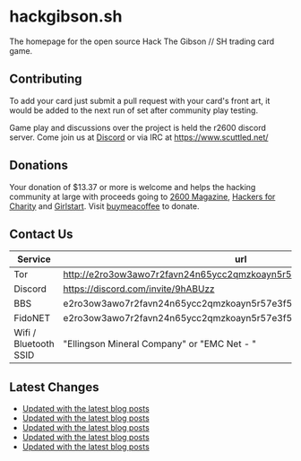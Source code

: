 # hackgibson.sh
The homepage for the open source Hack The Gibson // SH trading card game.


## Contributing

To add your card just submit a pull request with your card's front art, it would be added to the next run of set after community play testing.

Game play and discussions over the project is held the r2600 discord server. Come join us at [Discord](https://discord.com/invite/9hABUzz) or via IRC at https://www.scuttled.net/


## Donations

Your donation of $13.37 or more is welcome and helps the hacking community at large with proceeds going to [2600 Magazine](https://2600.com/), [Hackers for Charity](https://hackersforcharity.org) and [Girlstart](https://girlstart.org).  Visit [buymeacoffee](https://www.buymeacoffee.com/hackgibson.sh) to donate.


## Contact Us

Service | url
-|-
Tor | http://e2ro3ow3awo7r2favn24n65ycc2qmzkoayn5r57e3f56nvjwdcgg32ad.onion
Discord | https://discord.com/invite/9hABUzz
BBS | e2ro3ow3awo7r2favn24n65ycc2qmzkoayn5r57e3f56nvjwdcgg32ad.onion:23
FidoNET | e2ro3ow3awo7r2favn24n65ycc2qmzkoayn5r57e3f56nvjwdcgg32ad.onion:24554
Wifi / Bluetooth SSID | "Ellingson Mineral Company" or "EMC Net - <fidonet address>"

## Latest Changes
<!-- BLOG-POST-LIST:START -->
- [Updated with the latest blog posts](https://github.com/DFW2600/hackgibson.sh/commit/2987cc81059d7a0b02cb893940a9d162c9e77f86)
- [Updated with the latest blog posts](https://github.com/DFW2600/hackgibson.sh/commit/fd6b555aaddb69e4d1edb2d3f6f34e2eed37520c)
- [Updated with the latest blog posts](https://github.com/DFW2600/hackgibson.sh/commit/1d48769c98e93a2b40c55cdf00ffc9504be81a8f)
- [Updated with the latest blog posts](https://github.com/DFW2600/hackgibson.sh/commit/2251023048eb20d31bdac833ffc0eee3503c5260)
- [Updated with the latest blog posts](https://github.com/DFW2600/hackgibson.sh/commit/1902f769c86a8a737db636f0c958838e3e0a1091)
<!-- BLOG-POST-LIST:END -->
